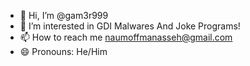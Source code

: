 - 👋 Hi, I’m @gam3r999
- 👀 I’m interested in GDI Malwares And Joke Programs!
- 📫 How to reach me naumoffmanasseh@gmail.com
- 😄 Pronouns: He/Him
